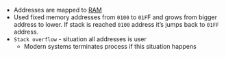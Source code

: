 - Addresses are mapped to [RAM](RAM.md)
- Used fixed memory addresses from `0100` to `01F`F and grows from bigger address to lower. If stack is reached `0100` address it’s jumps back to `01FF` address. 
- `Stack overflow` - situation all addresses is user
	- Modern systems terminates process if this situation happens